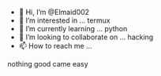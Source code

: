 - 👋 Hi, I’m @Elmaid002
- 👀 I’m interested in ... termux
- 🌱 I’m currently learning ... python
- 💞️ I’m looking to collaborate on ... hacking
- 📫 How to reach me ... 

<!---
Elmaid002/Elmaid002 is a ✨ special ✨ repository because its `README.md` (this file) appears on your GitHub profile.
You can click the Preview link to take a look at your changes.
--->
nothing good came easy 

